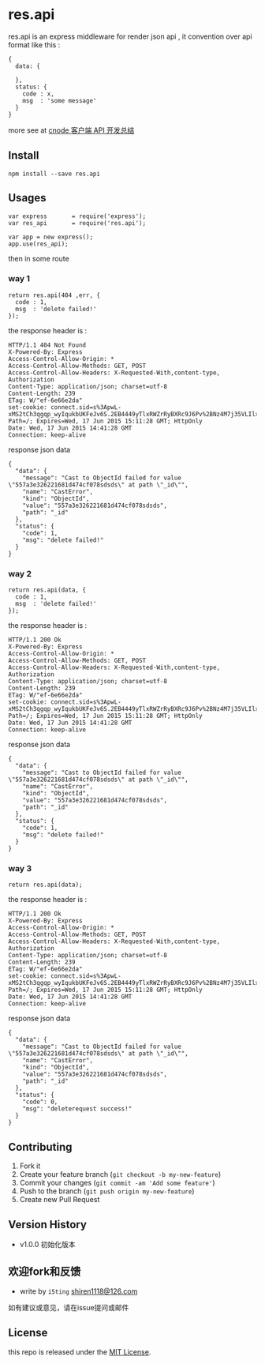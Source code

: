 # res.api

res.api is an express middleware for render json api , it convention over api format like this :

    {
      data: {
  
      },
      status: {
        code : x,
        msg  : 'some message'
      }
    }


more see at [cnode 客户端 API 开发总结](https://cnodejs.org/topic/552b3b9382388cec50cf6d95)

## Install

    npm install --save res.api
    
## Usages

    var express       = require('express');
    var res_api       = require('res.api');
  
    var app = new express();
    app.use(res_api);
    
  
then in some route 

### way 1

    return res.api(404 ,err, {
      code : 1,
      msg  : 'delete failed!'
    });


the response header is :

    HTTP/1.1 404 Not Found
    X-Powered-By: Express
    Access-Control-Allow-Origin: *
    Access-Control-Allow-Methods: GET, POST
    Access-Control-Allow-Headers: X-Requested-With,content-type, Authorization
    Content-Type: application/json; charset=utf-8
    Content-Length: 239
    ETag: W/"ef-6e66e2da"
    set-cookie: connect.sid=s%3ApwL-xMS2tCh3qgqp_wyIqukbUKFeJv6S.2EB4449yTlxRWZrRyBXRc9J6Pv%2BNz4M7j35VLIlxE6M; Path=/; Expires=Wed, 17 Jun 2015 15:11:28 GMT; HttpOnly
    Date: Wed, 17 Jun 2015 14:41:28 GMT
    Connection: keep-alive
    
response json data
    
    {
      "data": {
        "message": "Cast to ObjectId failed for value \"557a3e326221681d474cf078sdsds\" at path \"_id\"",
        "name": "CastError",
        "kind": "ObjectId",
        "value": "557a3e326221681d474cf078sdsds",
        "path": "_id"
      },
      "status": {
        "code": 1,
        "msg": "delete failed!"
      }
    }
### way 2

    
    return res.api(data, {
      code : 1,
      msg  : 'delete failed!'
    });
    

the response header is :

    HTTP/1.1 200 Ok
    X-Powered-By: Express
    Access-Control-Allow-Origin: *
    Access-Control-Allow-Methods: GET, POST
    Access-Control-Allow-Headers: X-Requested-With,content-type, Authorization
    Content-Type: application/json; charset=utf-8
    Content-Length: 239
    ETag: W/"ef-6e66e2da"
    set-cookie: connect.sid=s%3ApwL-xMS2tCh3qgqp_wyIqukbUKFeJv6S.2EB4449yTlxRWZrRyBXRc9J6Pv%2BNz4M7j35VLIlxE6M; Path=/; Expires=Wed, 17 Jun 2015 15:11:28 GMT; HttpOnly
    Date: Wed, 17 Jun 2015 14:41:28 GMT
    Connection: keep-alive
    
response json data
    
    {
      "data": {
        "message": "Cast to ObjectId failed for value \"557a3e326221681d474cf078sdsds\" at path \"_id\"",
        "name": "CastError",
        "kind": "ObjectId",
        "value": "557a3e326221681d474cf078sdsds",
        "path": "_id"
      },
      "status": {
        "code": 1,
        "msg": "delete failed!"
      }
    }

### way 3

    return res.api(data);

the response header is :

    HTTP/1.1 200 Ok
    X-Powered-By: Express
    Access-Control-Allow-Origin: *
    Access-Control-Allow-Methods: GET, POST
    Access-Control-Allow-Headers: X-Requested-With,content-type, Authorization
    Content-Type: application/json; charset=utf-8
    Content-Length: 239
    ETag: W/"ef-6e66e2da"
    set-cookie: connect.sid=s%3ApwL-xMS2tCh3qgqp_wyIqukbUKFeJv6S.2EB4449yTlxRWZrRyBXRc9J6Pv%2BNz4M7j35VLIlxE6M; Path=/; Expires=Wed, 17 Jun 2015 15:11:28 GMT; HttpOnly
    Date: Wed, 17 Jun 2015 14:41:28 GMT
    Connection: keep-alive
    
response json data


    {
      "data": {
        "message": "Cast to ObjectId failed for value \"557a3e326221681d474cf078sdsds\" at path \"_id\"",
        "name": "CastError",
        "kind": "ObjectId",
        "value": "557a3e326221681d474cf078sdsds",
        "path": "_id"
      },
      "status": {
        "code": 0,
        "msg": "deleterequest success!"
      }
    }
    

## Contributing

1. Fork it
2. Create your feature branch (`git checkout -b my-new-feature`)
3. Commit your changes (`git commit -am 'Add some feature'`)
4. Push to the branch (`git push origin my-new-feature`)
5. Create new Pull Request


## Version History

- v1.0.0 初始化版本

## 欢迎fork和反馈

- write by `i5ting` shiren1118@126.com

如有建议或意见，请在issue提问或邮件

## License

this repo is released under the [MIT
License](http://www.opensource.org/licenses/MIT).
